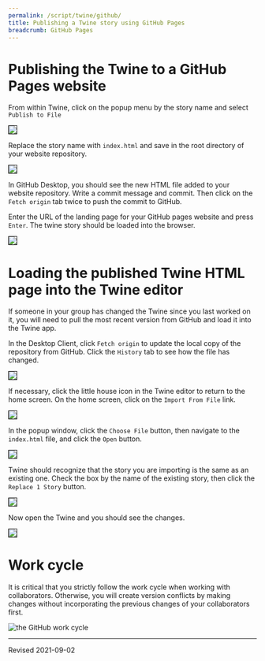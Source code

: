 ```yaml
---
permalink: /script/twine/github/
title: Publishing a Twine story using GitHub Pages
breadcrumb: GitHub Pages
---
```


# Publishing the Twine to a GitHub Pages website

From within Twine, click on the popup menu by the story name and select `Publish to File`

<img src="../publish.png" style="border:1px solid black">

Replace the story name with `index.html` and save in the root directory of your website repository.

<img src="../save_as.png" style="border:1px solid black">

In GitHub Desktop, you should see the new HTML file added to your website repository. Write a commit message and commit. Then click on the `Fetch origin` tab twice to push the commit to GitHub.

Enter the URL of the landing page for your GitHub pages website and press `Enter`. The twine story should be loaded into the browser.

<img src="../web_homepage.png" style="border:1px solid black">

# Loading the published Twine HTML page into the Twine editor

If someone in your group has changed the Twine since you last worked on it, you will need to pull the most recent version from GitHub and load it into the Twine app. 

In the Desktop Client, click `Fetch origin` to update the local copy of the repository from GitHub. Click the `History` tab to see how the file has changed.

<img src="../fetch_changes.png" style="border:1px solid black">

If necessary, click the little house icon in the Twine editor to return to the home screen. On the home screen, click on the `Import From File` link.

<img src="../import_link.png" style="border:1px solid black">

In the popup window, click the `Choose File` button, then navigate to the `index.html` file, and click the `Open` button.

<img src="../navigate_to_index.png" style="border:1px solid black">

Twine should recognize that the story you are importing is the same as an existing one. Check the box by the name of the existing story, then click the `Replace 1 Story` button.

<img src="../replace_existing.png" style="border:1px solid black">

Now open the Twine and you should see the changes. 

<img src="../changes_present.png" style="border:1px solid black">

# Work cycle

It is critical that you strictly follow the work cycle when working with collaborators. Otherwise, you will create version conflicts by making changes without incorporating the previous changes of your collaborators first.

![the GitHub work cycle](../work-cycle.png)

----
Revised 2021-09-02
